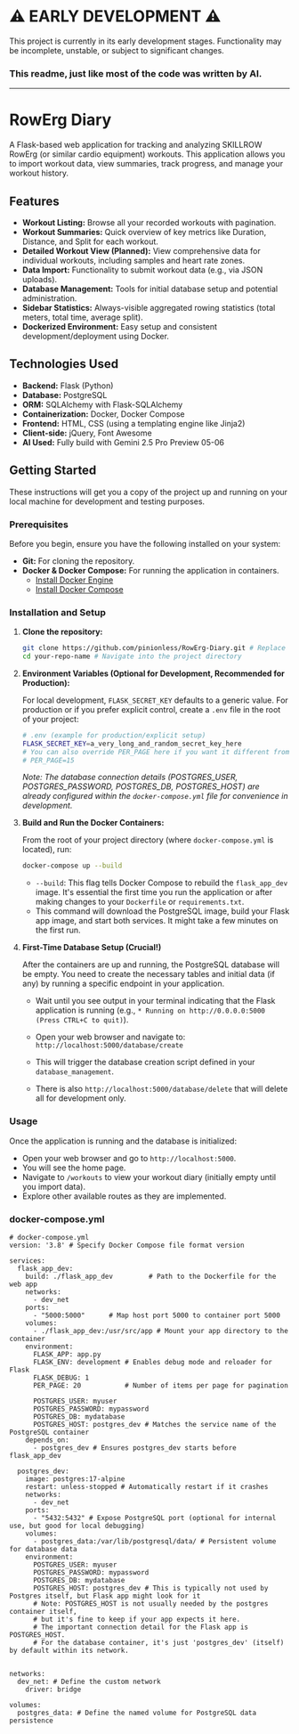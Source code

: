 # **⚠️ EARLY DEVELOPMENT ⚠️**

This project is currently in its early development stages. Functionality may be incomplete, unstable, or subject to significant changes.
### This readme, just like most of the code was written by AI.

---
# RowErg Diary

A Flask-based web application for tracking and analyzing SKILLROW RowErg (or similar cardio equipment) workouts. This application allows you to import workout data, view summaries, track progress, and manage your workout history.

## Features

*   **Workout Listing:** Browse all your recorded workouts with pagination.
*   **Workout Summaries:** Quick overview of key metrics like Duration, Distance, and Split for each workout.
*   **Detailed Workout View (Planned):** View comprehensive data for individual workouts, including samples and heart rate zones.
*   **Data Import:** Functionality to submit workout data (e.g., via JSON uploads).
*   **Database Management:** Tools for initial database setup and potential administration.
*   **Sidebar Statistics:** Always-visible aggregated rowing statistics (total meters, total time, average split).
*   **Dockerized Environment:** Easy setup and consistent development/deployment using Docker.

## Technologies Used

*   **Backend:** Flask (Python)
*   **Database:** PostgreSQL
*   **ORM:** SQLAlchemy with Flask-SQLAlchemy
*   **Containerization:** Docker, Docker Compose
*   **Frontend:** HTML, CSS (using a templating engine like Jinja2)
*   **Client-side:** jQuery, Font Awesome
*   **AI Used:** Fully build with Gemini 2.5 Pro Preview 05-06

## Getting Started

These instructions will get you a copy of the project up and running on your local machine for development and testing purposes.

### Prerequisites

Before you begin, ensure you have the following installed on your system:

*   **Git:** For cloning the repository.
*   **Docker & Docker Compose:** For running the application in containers.
    *   [Install Docker Engine](https://docs.docker.com/engine/install/)
    *   [Install Docker Compose](https://docs.docker.com/compose/install/)

### Installation and Setup

1.  **Clone the repository:**

    ```bash
    git clone https://github.com/pinionless/RowErg-Diary.git # Replace with your actual repo URL
    cd your-repo-name # Navigate into the project directory
    ```

2.  **Environment Variables (Optional for Development, Recommended for Production):**

    For local development, `FLASK_SECRET_KEY` defaults to a generic value. For production or if you prefer explicit control, create a `.env` file in the root of your project:

    ```bash
    # .env (example for production/explicit setup)
    FLASK_SECRET_KEY=a_very_long_and_random_secret_key_here
    # You can also override PER_PAGE here if you want it different from docker-compose.yml
    # PER_PAGE=15
    ```
    *Note: The database connection details (POSTGRES_USER, POSTGRES_PASSWORD, POSTGRES_DB, POSTGRES_HOST) are already configured within the `docker-compose.yml` file for convenience in development.*

3.  **Build and Run the Docker Containers:**

    From the root of your project directory (where `docker-compose.yml` is located), run:

    ```bash
    docker-compose up --build
    ```
    *   `--build`: This flag tells Docker Compose to rebuild the `flask_app_dev` image. It's essential the first time you run the application or after making changes to your `Dockerfile` or `requirements.txt`.
    *   This command will download the PostgreSQL image, build your Flask app image, and start both services. It might take a few minutes on the first run.

4.  **First-Time Database Setup (Crucial!)**

    After the containers are up and running, the PostgreSQL database will be empty. You need to create the necessary tables and initial data (if any) by running a specific endpoint in your application.

    *   Wait until you see output in your terminal indicating that the Flask application is running (e.g., `* Running on http://0.0.0.0:5000 (Press CTRL+C to quit)`).
    *   Open your web browser and navigate to:
        `http://localhost:5000/database/create`

    *   This will trigger the database creation script defined in your `database_management`.
    *   There is also `http://localhost:5000/database/delete` that will delete all for development only.

### Usage

Once the application is running and the database is initialized:

*   Open your web browser and go to `http://localhost:5000`.
*   You will see the home page.
*   Navigate to `/workouts` to view your workout diary (initially empty until you import data).
*   Explore other available routes as they are implemented.


### docker-compose.yml
```
# docker-compose.yml
version: '3.8' # Specify Docker Compose file format version

services:
  flask_app_dev:
    build: ./flask_app_dev         # Path to the Dockerfile for the web app
    networks:
      - dev_net
    ports:
      - "5000:5000"      # Map host port 5000 to container port 5000
    volumes:
      - ./flask_app_dev:/usr/src/app # Mount your app directory to the container
    environment:
      FLASK_APP: app.py
      FLASK_ENV: development # Enables debug mode and reloader for Flask
      FLASK_DEBUG: 1
      PER_PAGE: 20           # Number of items per page for pagination

      POSTGRES_USER: myuser
      POSTGRES_PASSWORD: mypassword
      POSTGRES_DB: mydatabase
      POSTGRES_HOST: postgres_dev # Matches the service name of the PostgreSQL container
    depends_on:
      - postgres_dev # Ensures postgres_dev starts before flask_app_dev

  postgres_dev:
    image: postgres:17-alpine
    restart: unless-stopped # Automatically restart if it crashes
    networks:
      - dev_net
    ports:
      - "5432:5432" # Expose PostgreSQL port (optional for internal use, but good for local debugging)
    volumes:
      - postgres_data:/var/lib/postgresql/data/ # Persistent volume for database data
    environment:
      POSTGRES_USER: myuser
      POSTGRES_PASSWORD: mypassword
      POSTGRES_DB: mydatabase
      POSTGRES_HOST: postgres_dev # This is typically not used by Postgres itself, but Flask app might look for it
      # Note: POSTGRES_HOST is not usually needed by the postgres container itself,
      # but it's fine to keep if your app expects it here.
      # The important connection detail for the Flask app is POSTGRES_HOST.
      # For the database container, it's just 'postgres_dev' (itself) by default within its network.


networks:
  dev_net: # Define the custom network
    driver: bridge

volumes:
  postgres_data: # Define the named volume for PostgreSQL data persistence
